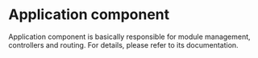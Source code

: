 Application component
=====================

Application component is basically responsible for module management, controllers and routing. For details, please refer to its documentation.